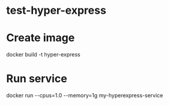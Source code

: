 # test-hyper-express

# Create image
docker build -t hyper-express

# Run service
docker run --cpus=1.0 --memory=1g my-hyperexpress-service